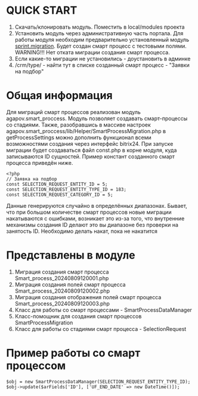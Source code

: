 QUICK START
=======================
1. Скачать/клонировать модуль. Поместить в local/modules проекта
2. Установить модуль через административную часть портала. Для работы модуля необходим предварительно установленный модуль [sprint.migration](https://marketplace.1c-bitrix.ru/solutions/sprint.migration/). Будет создан смарт процесс с тестовыми полями. WARNING!!! Нет отката миграции создания смарт процесса.
3. Если какие-то миграции не установились - доустановить в админке
4. /crm/type/ - найти тут в списке созданный смарт процесс - "Заявки на подбор"


Общая информация
=======================
Для миграций смарт процессов реализован модуль agapov.smart_proccess.
Модуль позволяет создавать смарт-процессы со стадиями. Также, разобравшись в массиве настроек agapov.smart_proccess/lib/Helper/SmartProcessMigration.php в getProcessSettings
можно дополнить функционал всеми возможностями создания через интерфейс bitrix24.
При запуске миграции будет создаваться файл const.php в корне модуля, куда записываются ID сущностей. Пример констант созданного смарт процесса приведён ниже.

```
<?php
// Заявка на подбор
const SELECTION_REQUEST_ENTITY_ID = 5;
const SELECTION_REQUEST_ENTITY_TYPE_ID = 183;
const SELECTION_REQUEST_CATEGORY_ID = 5;
```

Данные генерируются случайно в определённых диапазонах.
Бывает, что при большом количестве смарт процессов новые миграции накатываются с ошибками, возникает это из-за того, что внутренние механизмы создания ID делают это вы диапазоне без проверки на занятость ID.
Необходимо делать накат, пока не накатится

Представлены в модуле
=======================
1. Миграция создания смарт процесса Smart_process_20240809120001.php
2. Миграция создания полей смарт процесса Smart_process_20240809120002.php
3. Миграция создания отображения полей смарт процесса Smart_process_20240809120003.php
4. Класс для работы со смарт процессами - SmartProcessDataManager
5. Класс-помощник для создания смарт процессов SmartProcessMigration
6. Класс для работы со стадиями смарт процесса - SelectionRequest

Пример работы со смарт процессом
=======================
```
$obj = new SmartProcessDataManager(SELECTION_REQUEST_ENTITY_TYPE_ID);
$obj->update($arFields['ID'], ['UF_END_DATE' => new DateTime()]);
```

